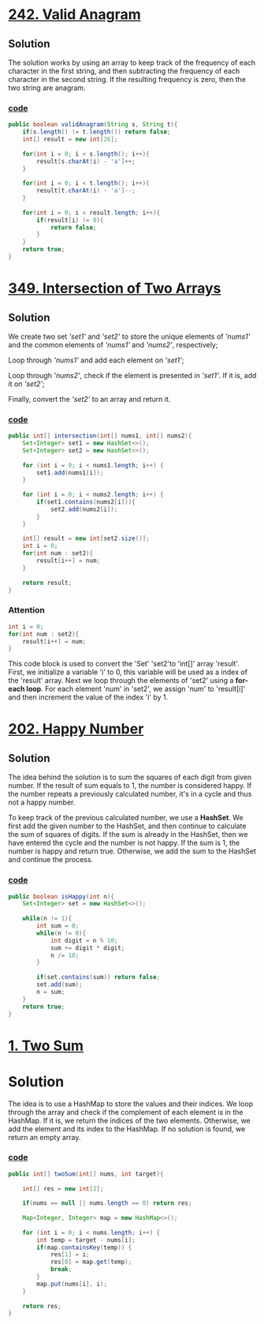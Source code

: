 # [242. Valid Anagram](https://leetcode.com/problems/valid-anagram/)

## Solution
The solution works by using an array to keep track of the frequency of 
each character in the first string, and then subtracting the frequency 
of each character in the second string. If the resulting frequency 
is zero, then the two string are anagram.

### [code](../../src/main/java/day6_10/Day6T242ValidAnagram.java)
```java
public boolean validAnagram(String s, String t){
    if(s.length() != t.length()) return false;
    int[] result = new int[26];
    
    for(int i = 0; i < s.length(); i++){
        result[s.charAt(i) - 'a']++;
    }
    
    for(int i = 0; i < t.length(); i++){
        result[t.charAt(i) - 'a']--;
    }
    
    for(int i = 0; i < result.length; i++){
        if(result[i] != 0){
            return false;
        }
    }
    return true;
}
```

# [349. Intersection of Two Arrays](https://leetcode.com/problems/intersection-of-two-arrays/)

## Solution
We create two set _'set1'_ and _'set2'_ to store the unique elements of _'nums1'_
and the common elements of _'nums1'_ and _'nums2'_, respectively;

Loop through _'nums1'_ and add each element on _'set1'_;

Loop through _'nums2'_, check if the element is presented in _'set1'_. If
it is, add it on _'set2'_;

Finally, convert the _'set2'_ to an array and return it.

### [code](../../src/main/java/day6_10/Day6T349IntersectionOfTwoArrays.java)
```java
public int[] intersection(int[] nums1, int[] nums2){
    Set<Integer> set1 = new HashSet<>();
    Set<Integer> set2 = new HashSet<>();
    
    for (int i = 0; i < nums1.length; i++) {
        set1.add(nums1[i]);
    }
    
    for (int i = 0; i < nums2.length; i++) {
        if(set1.contains(nums2[i])){
            set2.add(nums2[i]);
        }
    }
    
    int[] result = new int[set2.size()];
    int i = 0;
    for(int num : set2){
        result[i++] = num;
    }
    
    return result;
}
```

### Attention
```java
int i = 0;
for(int num : set2){
    result[i++] = num;
}
```
This code block is used to convert the 'Set<Integer>' 'set2'to 'int[]'
array 'result'. First, we initialize a variable 'i' to 0, this variable 
will be used as a index of the 'result' array. Next we loop through the 
elements of 'set2' using a **for-each loop**. For each element 'num' in
'set2', we assign 'num' to 'result[i]' and then increment the value of
the index 'i' by 1.


# [202. Happy Number](https://leetcode.com/problems/happy-number/)

## Solution
The idea behind the solution is to sum the squares of each digit from
given number. If the result of sum equals to 1, the number is considered 
happy. If the number repeats a previously calculated number, it's in a
cycle and thus not a happy number. 

To keep track of the previous calculated number, we use a **HashSet**.
We first add the given number to the HashSet, and then continue to 
calculate the sum of squares of digits. If the sum is already in the
HashSet, then we have entered the cycle and the number is not happy. 
If the sum is 1, the number is happy and return true. Otherwise, we add
the sum to the HashSet and continue the process.


### [code](../../src/main/java/day6_10/Day6T202HappyNumber.java)
```java
public boolean isHappy(int n){
    Set<Integer> set = new HashSet<>();
    
    while(n != 1){
        int sum = 0;
        while(n != 0){
            int digit = n % 10;
            sum += digit * digit;
            n /= 10;
        }
        
        if(set.contains(sum)) return false;
        set.add(sum);
        n = sum;
    }
    return true;
}
```

# [1. Two Sum](https://leetcode.com/problems/two-sum/)

# Solution
The idea is to use a HashMap to store the values and their indices.
We loop through the array and check if the complement of each element is in the HashMap. If it is, we return the indices of the two elements. Otherwise, we add the element and its index to the HashMap. If no solution is found, we return an empty array.

### [code](../../src/main/java/day6_10/Day6T1TwoSum.java)
```java
public int[] twoSum(int[] nums, int target){
    
    int[] res = new int[2];
    
    if(nums == null || nums.length == 0) return res;
    
    Map<Integer, Integer> map = new HashMap<>();
    
    for (int i = 0; i < nums.length; i++) {
        int temp = target - nums[i];
        if(map.containsKey(temp)) {
            res[1] = i;
            res[0] = map.get(temp);
            break;
        }
        map.put(nums[i], i);
    }
    
    return res;
}
```















